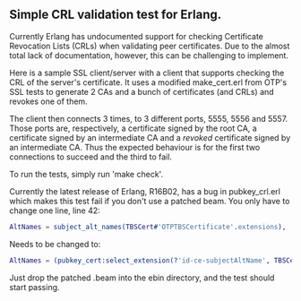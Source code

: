 Simple CRL validation test for Erlang.
--------------------------------------

Currently Erlang has undocumented support for checking Certificate Revocation
Lists (CRLs) when validating peer certificates. Due to the almost total lack of
documentation, however, this can be challenging to implement.

Here is a sample SSL client/server with a client that supports checking the CRL
of the server's certificate. It uses a modified make_cert.erl from OTP's SSL
tests to generate 2 CAs and a bunch of certificates (and CRLs) and revokes one
of them.

The client then connects 3 times, to 3 different ports, 5555, 5556 and 5557.
Those ports are, respectively, a certificate signed by the root CA, a
certificate signed by an intermediate CA and a *revoked* certificate signed by
an intermediate CA. Thus the expected behaviour is for the first two connections
to succeed and the third to fail.

To run the tests, simply run 'make check'.

Currently the latest release of Erlang, R16B02, has a bug in pubkey_crl.erl
which makes this test fail if you don't use a patched beam. You only have to
change one line, line 42:

```erlang
AltNames = subject_alt_names(TBSCert#'OTPTBSCertificate'.extensions),
```
Needs to be changed to:

```erlang
AltNames = (pubkey_cert:select_extension(?'id-ce-subjectAltName', TBSCert#'OTPTBSCertificate'.extensions))#'Extension'.extnValue
```

Just drop the patched .beam into the ebin directory, and the test should start
passing.
